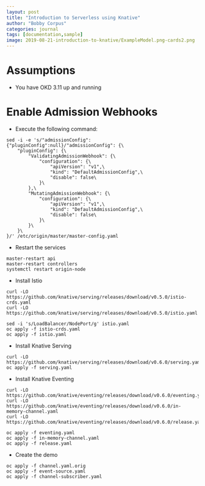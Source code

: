 ```yaml
---
layout: post
title: "Introduction to Serverless using Knative"
author: "Bobby Corpus"
categories: journal
tags: [documentation,sample]
image: 2019-08-21-introduction-to-knative/ExampleModel.png-cards2.png
---
```


# Assumptions

- You have OKD 3.11 up and running

# Enable Admission Webhooks

- Execute the following command:

```
sed -i -e 's/"admissionConfig":{"pluginConfig":null}/"admissionConfig": {\
    "pluginConfig": {\
        "ValidatingAdmissionWebhook": {\
            "configuration": {\
                "apiVersion": "v1",\
                "kind": "DefaultAdmissionConfig",\
                "disable": false\
            }\
        },\
        "MutatingAdmissionWebhook": {\
            "configuration": {\
                "apiVersion": "v1",\
                "kind": "DefaultAdmissionConfig",\
                "disable": false\
            }\
        }\
    }\
}/' /etc/origin/master/master-config.yaml
```

- Restart the services

```
master-restart api
master-restart controllers
systemctl restart origin-node
```

- Install Istio

```
curl -LO https://github.com/knative/serving/releases/download/v0.5.0/istio-crds.yaml
curl -LO https://github.com/knative/serving/releases/download/v0.5.0/istio.yaml

sed -i 's/LoadBalancer/NodePort/g' istio.yaml
oc apply -f istio-crds.yaml
oc apply -f istio.yaml
```

- Install Knative Serving

```
curl -LO https://github.com/knative/serving/releases/download/v0.6.0/serving.yaml
oc apply -f serving.yaml
```

- Install Knative Eventing

```
curl -LO https://github.com/knative/eventing/releases/download/v0.6.0/eventing.yaml
curl -LO https://github.com/knative/eventing/releases/download/v0.6.0/in-memory-channel.yaml
curl -LO https://github.com/knative/eventing/releases/download/v0.6.0/release.yaml

oc apply -f eventing.yaml
oc apply -f in-memory-channel.yaml
oc apply -f release.yaml
```

- Create the demo 

```
oc apply -f channel.yaml.orig 
oc apply -f event-source.yaml
oc apply -f channel-subscriber.yaml
```
